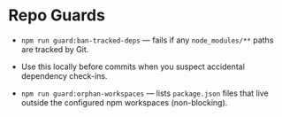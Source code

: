 # Repo Guards

- `npm run guard:ban-tracked-deps` — fails if any `node_modules/**` paths are tracked by Git.
- Use this locally before commits when you suspect accidental dependency check-ins.

- `npm run guard:orphan-workspaces` — lists `package.json` files that live outside the configured npm workspaces (non-blocking).
